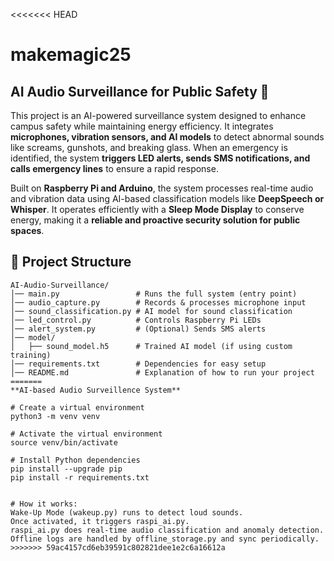 <<<<<<< HEAD
# **makemagic25**

## **AI Audio Surveillance for Public Safety 🚨**

This project is an AI-powered surveillance system designed to enhance campus safety while maintaining energy efficiency. It integrates **microphones, vibration sensors, and AI models** to detect abnormal sounds like screams, gunshots, and breaking glass. When an emergency is identified, the system **triggers LED alerts, sends SMS notifications, and calls emergency lines** to ensure a rapid response.

Built on **Raspberry Pi and Arduino**, the system processes real-time audio and vibration data using AI-based classification models like **DeepSpeech or Whisper**. It operates efficiently with a **Sleep Mode Display** to conserve energy, making it a **reliable and proactive security solution for public spaces**.

## **📂 Project Structure**
```plaintext
AI-Audio-Surveillance/
│── main.py                 # Runs the full system (entry point)
│── audio_capture.py        # Records & processes microphone input
│── sound_classification.py # AI model for sound classification
│── led_control.py          # Controls Raspberry Pi LEDs
│── alert_system.py         # (Optional) Sends SMS alerts
│── model/                  
│   ├── sound_model.h5      # Trained AI model (if using custom training)
│── requirements.txt        # Dependencies for easy setup
│── README.md               # Explanation of how to run your project
=======
**AI-based Audio Surveillence System**

# Create a virtual environment
python3 -m venv venv

# Activate the virtual environment
source venv/bin/activate

# Install Python dependencies
pip install --upgrade pip
pip install -r requirements.txt


# How it works:
Wake-Up Mode (wakeup.py) runs to detect loud sounds.
Once activated, it triggers raspi_ai.py.
raspi_ai.py does real-time audio classification and anomaly detection.
Offline logs are handled by offline_storage.py and sync periodically.
>>>>>>> 59ac4157cd6eb39591c802821dee1e2c6a16612a
